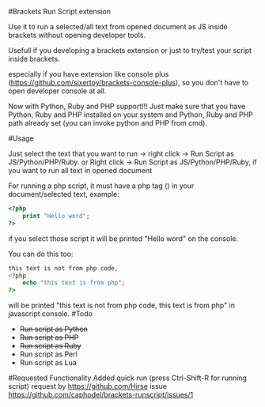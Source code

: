#Brackets Run Script extension

Use it to run a selected/all text from opened document as JS inside brackets without opening developer tools.

Usefull if you developing a brackets extension or just to try/test your script inside brackets.

especially if you have extension like console plus (https://github.com/sixertoy/brackets-console-plus), so you don't have to open developer console at all.

Now with Python, Ruby and PHP support!!! Just make sure that you have Python, Ruby and PHP installed on your system and Python, Ruby and PHP path already set (you can invoke python and PHP from cmd).

#Usage

Just select the text that you want to run -> right click -> Run Script as JS/Python/PHP/Ruby.
or
Right click -> Run Script as JS/Python/PHP/Ruby, if you want to run all text in opened document

For running a php script, it must have a php tag (<?php ?>) in your document/selected text, example:
```php
<?php 
    print "Hello word";
?>
```
if you select those script it will be printed "Hello word" on the console.

You can do this too:
```php
this text is not from php code, 
<?php
    echo "this text is from php";
?>
```
will be printed "this text is not from php code, this text is from php" in javascript console.
#Todo

- ~~Run script as Python~~
- ~~Run script as PHP~~
- ~~Run script as Ruby~~
- Run script as Perl
- Run script as Lua

#Requested Functionality
Added quick run (press Ctrl-Shift-R for running script) request by https://github.com/Hirse issue https://github.com/caphodel/brackets-runscript/issues/1